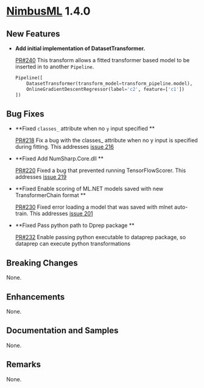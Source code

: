 # [NimbusML](https://docs.microsoft.com/en-us/nimbusml/overview) 1.4.0

## **New Features**

- **Add initial implementation of DatasetTransformer.**

    [PR#240](https://github.com/microsoft/NimbusML/pull/240)
    This transform allows a fitted transformer based model to be inserted
    in to another `Pipeline`.

    ```python
    Pipeline([
        DatasetTransformer(transform_model=transform_pipeline.model),
        OnlineGradientDescentRegressor(label='c2', feature=['c1'])
    ])
    ```

## **Bug Fixes**

- **Fixed `classes_` attribute when no `y` input specified **

    [PR#218](https://github.com/microsoft/NimbusML/pull/218)
    Fix a bug with the classes_ attribute when no y input is specified during fitting.
    This addresses [issue 216](https://github.com/microsoft/NimbusML/issues/216)

- **Fixed Add NumSharp.Core.dll **

    [PR#220](https://github.com/microsoft/NimbusML/pull/220)
    Fixed a bug that prevented running TensorFlowScorer.
    This addresses [issue 219](https://github.com/microsoft/NimbusML/issues/219)

- **Fixed Enable scoring of ML.NET models saved with new TransformerChain format **

    [PR#230](https://github.com/microsoft/NimbusML/pull/230)
    Fixed error loading a model that was saved with mlnet auto-train.
    This addresses [issue 201](https://github.com/microsoft/NimbusML/issues/201)

- **Fixed Pass python path to Dprep package **

    [PR#232](https://github.com/microsoft/NimbusML/pull/232)
    Enable passing python executable to dataprep package, so dataprep can execute python transformations

## **Breaking Changes**

None.

## **Enhancements**

None.

## **Documentation and Samples**

None. 

## **Remarks**

None.
